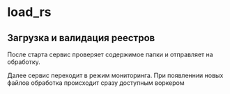 # load_rs

## Загрузка и валидация реестров

После старта сервис проверяет содержимое папки и отправляет на обработку.

Далее сервис переходит в режим мониторинга. При появленнии новых файлов обработка происходит сразу доступным воркером 
